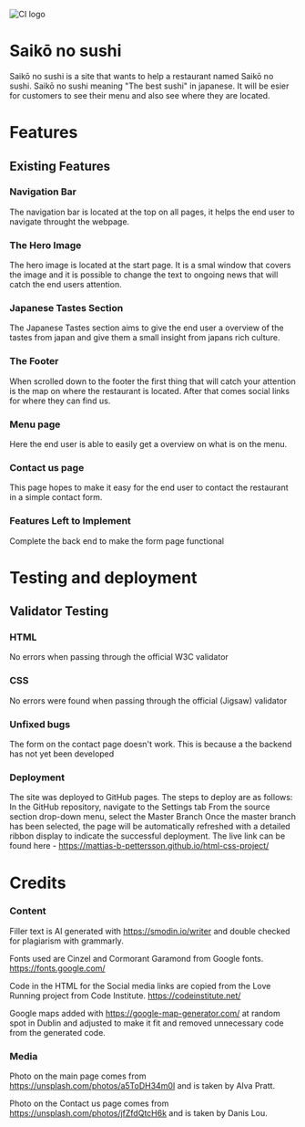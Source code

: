 ![CI logo](https://codeinstitute.s3.amazonaws.com/fullstack/ci_logo_small.png)

# **Saikō no sushi**

Saikō no sushi is a site that wants to help a restaurant named Saikō no sushi. Saikō no sushi meaning "The best sushi" in japanese. It will be esier for customers to see their menu and also see where they are located. 

# **Features**

## **Existing Features**

### **Navigation Bar**

The navigation bar is located at the top on all pages, it helps the end user to navigate throught the webpage. 

### **The Hero Image**

The hero image is located at the start page. It is a smal window that covers the image and it is possible to change the text to ongoing news that will catch the end users attention. 

### **Japanese Tastes Section**

The Japanese Tastes section aims to give the end user a overview of the tastes from japan and give them a small insight from japans rich culture.

### **The Footer**

When scrolled down to the footer the first thing that will catch your attention is the map on where the restaurant is located. After that comes social links for where they can find us.

### **Menu page**
Here the end user is able to easily get a overview on what is on the menu.

### **Contact us page** 

This page hopes to make it easy for the end user to contact the restaurant in a simple contact form.

### **Features Left to Implement**
Complete the back end to make the form page functional


# **Testing and deployment**


## **Validator Testing**

### **HTML**
No errors when passing through the official W3C validator

### **CSS**
No errors were found when passing through the official (Jigsaw) validator

### **Unfixed bugs**
The form on the contact page doesn't work. This is because a the backend has not yet been developed

### **Deployment**

The site was deployed to GitHub pages. The steps to deploy are as follows:
In the GitHub repository, navigate to the Settings tab
From the source section drop-down menu, select the Master Branch
Once the master branch has been selected, the page will be automatically refreshed with a detailed ribbon display to indicate the successful deployment.
The live link can be found here - https://mattias-b-pettersson.github.io/html-css-project/

# **Credits**

### **Content** 

Filler text is AI generated with https://smodin.io/writer and double checked for plagiarism with grammarly.

Fonts used are Cinzel and Cormorant Garamond from Google fonts. https://fonts.google.com/

Code in the HTML for the Social media links are copied from  the Love Running project from Code Institute. https://codeinstitute.net/

Google maps added with https://google-map-generator.com/ at random spot in Dublin and adjusted to make it fit and removed unnecessary code from the generated code. 

### **Media**

Photo on the main page comes from https://unsplash.com/photos/a5ToDH34m0I and is taken by Alva Pratt.

Photo on the Contact us page comes from  https://unsplash.com/photos/jfZfdQtcH6k and is taken by Danis Lou.